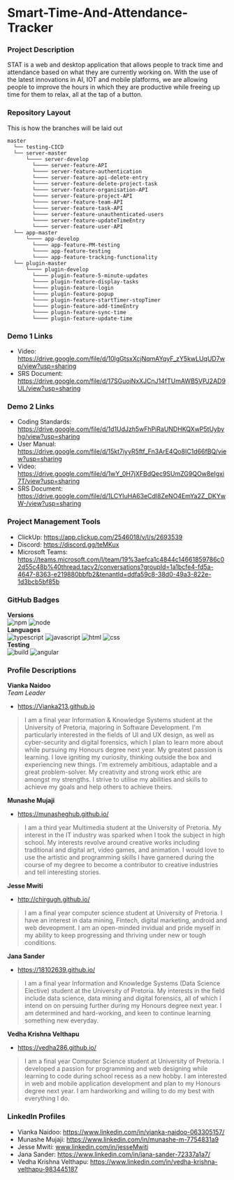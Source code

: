 # Smart-Time-And-Attendance-Tracker

### Project Description
STAT is a web and desktop application that allows people to track time and attendance based on what they are currently working on. With the use of the latest innovations in AI, IOT and mobile platforms, we are allowing people to improve the hours in which they are productive while freeing up time for them to relax, all at the tap of a button.

### Repository Layout
This is how the branches will be laid out

```
master
  └── testing-CICD
  └── server-master
      └──── server-develop
        └──── server-feature-API
        └──── server-feature-authentication
        └──── server-feature-api-delete-entry
        └──── server-feature-delete-project-task
        └──── server-feature-organisation-API
        └──── server-feature-project-API
        └──── server-feature-team-API
        └──── server-feature-task-API
        └──── server-feature-unauthenticated-users
        └──── server-feature-updateTimeEntry
        └──── server-feature-user-API
  └── app-master
      └──── app-develop
        └──── app-feature-PM-testing
        └──── app-feature-testing
        └──── app-feature-tracking-functionality
  └── plugin-master
      └──── plugin-develop
        └──── plugin-feature-5-minute-updates
        └──── plugin-feature-display-tasks
        └──── plugin-feature-login
        └──── plugin-feature-popup
        └──── plugin-feature-startTimer-stopTimer
        └──── plugin-feature-add-timeEntry
        └──── plugin-feature-sync-time
        └──── plugin-feature-update-time
```
### Demo 1 Links
- Video: https://drive.google.com/file/d/10lgGtsxXcjNqmAYqyF_zY5kwLUqUD7wp/view?usp=sharing
- SRS Document: https://drive.google.com/file/d/17SGuoiNxXJCnJ14fTUmAWB5VPJ2AD9UL/view?usp=sharing

### Demo 2 Links
- Coding Standards: https://drive.google.com/file/d/1d1UdJzh5wFhPiRaUNDHKQXwP5tUybyhg/view?usp=sharing
- User Manual: https://drive.google.com/file/d/15kt7iyyR5ftf_Fn3ArE4Qo8IC1d66fBQ/view?usp=sharing
- Video: https://drive.google.com/file/d/1wY_0H7jXFBdQec9SUmZG9QOw8eIgxi7T/view?usp=sharing
- SRS Document: https://drive.google.com/file/d/1LCYIuHA63eCdl8ZeNO4EmYa2Z_DKYwW-/view?usp=sharing

### Project Management Tools
- ClickUp: https://app.clickup.com/2546018/v/l/s/2693539
- Discord: https://discord.gg/teMKux
- Microsoft Teams: https://teams.microsoft.com/l/team/19%3aefca1c4844c14661859786c02d55c48b%40thread.tacv2/conversations?groupId=1a1bcfe4-fd5a-4647-8363-e219880bbfb2&tenantId=ddfa59c8-38d0-49a3-822e-1d3bcb5bf85b


### GitHub Badges
**Versions**\
![npm](https://img.shields.io/npm/v/npm?color=lightgrey) 
![node](https://img.shields.io/badge/node-%3E%3D%2012.11.1-lightgrey)\
**Languages**\
![typescript](https://img.shields.io/badge/typescript-%2035.3%25-blue.svg) 
![javascript](https://img.shields.io/badge/javascript-%2022.4%25-yellow.svg) 
![html](https://img.shields.io/badge/html-%2025.0%25-red.svg) 
![css](https://img.shields.io/badge/css-%2025.0%25-purple.svg)\
**Testing**\
![build](https://github.com/COS301-SE-2020/Smart-Time-And-Attendance-Tracker/workflows/build/badge.svg) 
![angular](https://github.com/COS301-SE-2020/Smart-Time-And-Attendance-Tracker/workflows/angular/badge.svg) 


### Profile Descriptions

**Vianka Naidoo**\
_Team Leader_
- https://Vianka213.github.io
> I am a final year Information & Knowledge Systems student at the University of Pretoria, majoring in Software Development. I'm particularly interested in the fields of UI and UX design, as well as cyber-security and digital forensics, which I plan to learn more about while pursuing my Honours degree next year.
My greatest passion is learning. I love igniting my curiosity, thinking outside the box and experiencing new things.
I'm extremely ambitious, adaptable and a great problem-solver. My creativity and strong work ethic are amongst my strengths. I strive to utilise my abilities and skills to achieve my goals and help others to achieve theirs.

**Munashe Mujaji**
- https://munasheghub.github.io/
> I am a third year Multimedia student at the University of Pretoria. My interest in the IT industry was sparked when I took the subject in high school.
> My interests revolve around creative works including traditional and digital art, video games, and animation. I would love to use the artistic and programming skills I have garnered during the course of my degree to become a contributor to creative industries and tell interesting stories.

**Jesse Mwiti**
- http://chirgugh.github.io/
> I am a final year computer science student at University of Pretoria.
I have an interest in data mining, Fintech, digital marketing, android and web deveopment. I am an open-minded invidual and pride myself in my ability to keep progressing and thriving under new or tough conditions.

**Jana Sander**
- https://18102639.github.io/
> I am a final year Information and Knowledge Systems (Data Science Elective) student at the University of Pretoria. My interests in the field include data science, data mining and digital forensics, all of which I intend on on persuing further during my Honours degree next year. I am determined and hard-working, and keen to continue learning something new everyday.

**Vedha Krishna Velthapu**
- https://vedha286.github.io/
> I am a final year Computer Science student at University of Pretoria. I developed a passion for programming and web designing while learning to code during school recess as a new hobby. I am interested in web and mobile application development and plan to my Honours degree next year. I am hardworking and willing to do my best with everything I do.

### LinkedIn Profiles
- Vianka Naidoo: https://www.linkedin.com/in/vianka-naidoo-063305157/
- Munashe Mujaji: https://www.linkedin.com/in/munashe-m-7754831a9
- Jesse Mwiti: www.linkedin.com/in/jesseMwiti
- Jana Sander: https://www.linkedin.com/in/jana-sander-72337a1a7/
- Vedha Krishna Velthapu: https://www.linkedin.com/in/vedha-krishna-velthapu-983445187
